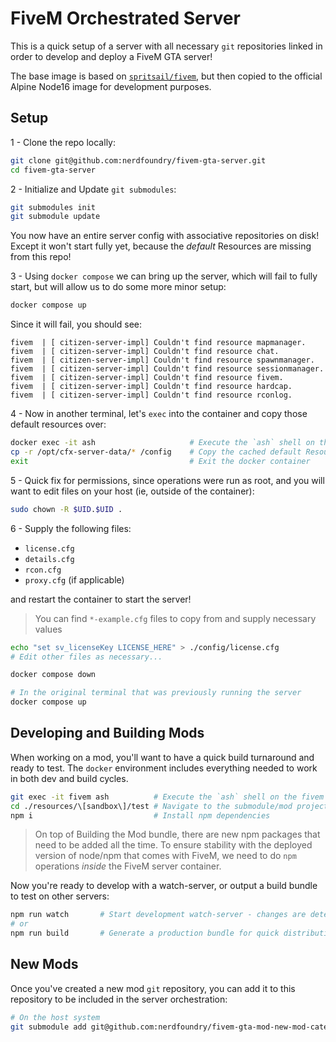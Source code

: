 # FiveM Orchestrated Server

This is a quick setup of a server with all necessary `git` repositories linked in order to develop and deploy a FiveM GTA server!

The base image is based on [`spritsail/fivem`](https://github.com/spritsail/fivem), but then copied to the official Alpine Node16 image for development purposes.

## Setup

1 - Clone the repo locally:

```sh
git clone git@github.com:nerdfoundry/fivem-gta-server.git
cd fivem-gta-server
```

2 - Initialize and Update `git submodules`:

```sh
git submodules init
git submodule update
```

You now have an entire server config with associative repositories on disk!
Except it won't start fully yet, because the *default* Resources are missing from this repo!

3 - Using `docker compose` we can bring up the server, which will fail to fully start, but will allow us to do some more minor setup:

```sh
docker compose up
```

Since it will fail, you should see:

```
fivem  | [ citizen-server-impl] Couldn't find resource mapmanager.
fivem  | [ citizen-server-impl] Couldn't find resource chat.
fivem  | [ citizen-server-impl] Couldn't find resource spawnmanager.
fivem  | [ citizen-server-impl] Couldn't find resource sessionmanager.
fivem  | [ citizen-server-impl] Couldn't find resource fivem.
fivem  | [ citizen-server-impl] Couldn't find resource hardcap.
fivem  | [ citizen-server-impl] Couldn't find resource rconlog.
```

4 - Now in another terminal, let's `exec` into the container and copy those default resources over:

```sh
docker exec -it ash                     # Execute the `ash` shell on the fivem docker container
cp -r /opt/cfx-server-data/* /config    # Copy the cached default Resources from the docker container
exit                                    # Exit the docker container
```

5 - Quick fix for permissions, since operations were run as root, and you will want to edit files on your host (ie, outside of the container):

```sh
sudo chown -R $UID.$UID .
```

6 - Supply the following files:

* `license.cfg`
* `details.cfg`
* `rcon.cfg`
* `proxy.cfg` (if applicable)

and restart the container to start the server!

> You can find `*-example.cfg` files to copy from and supply necessary values

```sh
echo "set sv_licenseKey LICENSE_HERE" > ./config/license.cfg
# Edit other files as necessary...

docker compose down

# In the original terminal that was previously running the server
docker compose up
```

## Developing and Building Mods

When working on a mod, you'll want to have a quick build turnaround and ready to test.
The `docker` environment includes everything needed to work in both dev and build cycles.

```sh
git exec -it fivem ash          # Execute the `ash` shell on the fivem docker container
cd ./resources/\[sandbox\]/test # Navigate to the submodule/mod project you want to work on
npm i                           # Install npm dependencies
```

> On top of Building the Mod bundle, there are new npm packages that need to be added all the time. To ensure stability with the deployed version of node/npm that comes with FiveM, we need to do `npm` operations *inside* the FiveM server container.

Now you're ready to develop with a watch-server, or output a build bundle to test on other servers:

```sh
npm run watch       # Start development watch-server - changes are detected and built immediately
# or
npm run build       # Generate a production bundle for quick distribution
```

## New Mods

Once you've created a new mod `git` repository, you can add it to this repository to be included in the server orchestration:

```sh
# On the host system
git submodule add git@github.com:nerdfoundry/fivem-gta-mod-new-mod-category.git ./config/resources/\[new_mod_category\]
```
